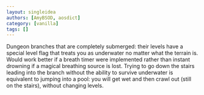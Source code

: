 ```yaml
---
layout: singleidea
authors: [AmyBSOD, aosdict]
category: [vanilla]
tags: []
---
```

Dungeon branches that are completely submerged: their levels have a special level flag that treats you as underwater no matter what the terrain is. Would work better if a breath timer were implemented rather than instant drowning if a magical breathing source is lost. Trying to go down the stairs leading into the branch without the ability to survive underwater is equivalent to jumping into a pool: you will get wet and then crawl out (still on the stairs), without changing levels.
